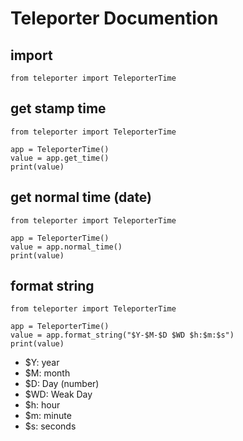 # Teleporter Documention

## import
```
from teleporter import TeleporterTime
```
## get stamp time
```
from teleporter import TeleporterTime

app = TeleporterTime()
value = app.get_time()
print(value)
```
## get normal time (date)
```
from teleporter import TeleporterTime

app = TeleporterTime()
value = app.normal_time()
print(value)
```
## format string
```
from teleporter import TeleporterTime

app = TeleporterTime()
value = app.format_string("$Y-$M-$D $WD $h:$m:$s")
print(value)
```
+ $Y: year
+ $M: month
+ $D: Day (number)
+ $WD: Weak Day
+ $h: hour
+ $m: minute
+ $s: seconds
  
